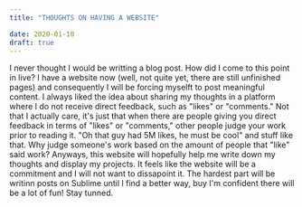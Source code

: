 ```yaml
---
title: "THOUGHTS ON HAVING A WEBSITE"

date: 2020-01-10
draft: true
---
```


I never thought I would be writting a blog post. How did I come to this point in live? I have a website now (well, not quite yet, there are still unfinished pages) and consequently I will be forcing myselft to post meaningful content. I always liked the idea about sharing my thoughts in a platform where I do not receive direct feedback, such as \"likes\" or \"comments.\" Not that I actually care, it's just that when there are people giving you direct feedback in terms of \"likes\" or \"comments,\" other people judge your work prior to reading it. "Oh that guy had 5M likes, he must be cool" and stuff like that. Why judge someone's work based on the amount of people that "like" said work? Anyways, this website will hopefully help me write down my thoughts and display my projects. It feels like the website will be a commitment and I will not want to dissapoint it. The hardest part will be writinn posts on Sublime until I find a better way, buy I'm confident there will be a lot of fun! Stay tunned.